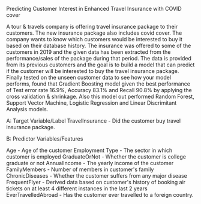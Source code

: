 Predicting Customer Interest in Enhanced Travel Insurance with COVID cover

A tour & travels company is offering travel insurance package to their customers. The new insurance 
package also includes covid cover. The company wants to know which customers would be interested to 
buy it based on their database history. The insurance was offered to some of the customers in 2019 and 
the given data has been extracted from the performance/sales of the package during that period. The data 
is provided from its previous customers and the goal is to build a model that can predict if 
the customer will be interested to buy the travel insurance package. Finally tested on the unseen customer data to see 
how your model performs, found that Gradient Boosting model given the best performance of Test error rate 16.9%, Accuracy 83.1% and Recall 90.8% by applying the cross validation & shrinkage. Also this model out performed Random Forest, Support Vector Machine, Logistic Regression and Linear Discrimitant Analysis models.

A: Target Variable/Label
TravelInsurance - Did the customer buy travel insurance package.

B: Predictor Variables/Features

Age - Age of the customer
Employment Type - The sector in which customer is employed
GraduateOrNot - Whether the customer is college graduate or not
AnnualIncome - The yearly income of the customer 
FamilyMembers - Number of members in customer's family
ChronicDiseases - Whether the customer suffers from any major disease 
FrequentFlyer - Derived data based on customer's history of booking air tickets on at least 4 
different instances in the last 2 years
EverTravelledAbroad - Has the customer ever travelled to a foreign country.
